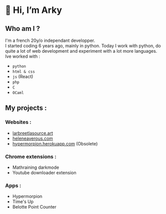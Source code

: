 # 👋 Hi, I’m Arky

## Who am I ?
I'm a french 20y/o independant developper.\
I started coding 6 years ago, mainly in python. Today I work with python, do quite a lot of web development and experiment with a lot more languages.\
Ive worked with :
 - ```python```
 - ```html & css```
 - ```js``` (React)
 - ```php```
 - ```C```
 - ```OCaml```

## My projects :

### Websites :
 - [larbreetlasource.art](https://www.larbreetlasource.art/)
 - [heleneaverous.com](https://www.heleneaverous.com/)
 - [hypermorpion.herokuapp.com](https://hypermorpion.herokuapp.com/) (Obsolete)

### Chrome extensions :
 - Mathraining darkmode
 - Youtube downloader extension
 
### Apps :
 - Hypermorpion
 - Time's Up
 - Belotte Point Counter

<!---
Arky-dev/Arky-dev is a ✨ special ✨ repository because its `README.md` (this file) appears on your GitHub profile.
You can click the Preview link to take a look at your changes.
--->
